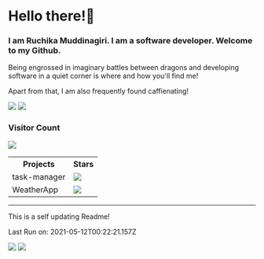 <h1>Hello there!🌚</h1>
<h3> I am Ruchika Muddinagiri. I am a software developer. Welcome to my Github.</h3>
<p>Being engrossed in imaginary battles between dragons and developing software in a quiet corner is where and how you'll find me!</p>
<p>Apart from that, I am also frequently found caffienating!</p>
<img src="https://github-readme-stats.vercel.app/api?username=ruchikamuddinagiri&count_private=true&show_icons=true&theme=radical" />
<img src= "https://github-readme-stats.vercel.app/api/top-langs/?username=anuraghazra&layout=compact">
<h3>Visitor Count</h3>
<img src="https://profile-counter.glitch.me/ruchikamuddinagiri/count.svg">
<table>
    <th>Projects</th>
    <th>Stars</th>
        <tr>
            <td>task-manager</td>
            <td><img src="https://img.shields.io/github/stars/ruchikamuddinagiri/task-manager?style=plastic&amp;labelColor=FFB6C1" /></td>
        </tr><tr>
            <td>WeatherApp</td>
            <td><img src="https://img.shields.io/github/stars/ruchikamuddinagiri/WeatherApp?style=plastic&amp;labelColor=FFB6C1" /></td>
        </tr>
</table>
<hr>
<p>This is a self updating Readme!</p>
<p>Last Run on: 2021-05-12T00:22:21.157Z</p>
<img src="https://github.com/ruchikamuddinagiri/ruchikamuddinagiri/actions/workflows/conf.yml/badge.svg">
<img src="https://github.com/ruchikamuddinagiri/ruchikamuddinagiri/actions/workflows/conf.yml">